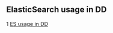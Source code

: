 ## ElasticSearch usage in DD
1 [ES usage in DD](https://www.elastic.co/elasticon/conf/2017/sf/elastic-at-datadog)
